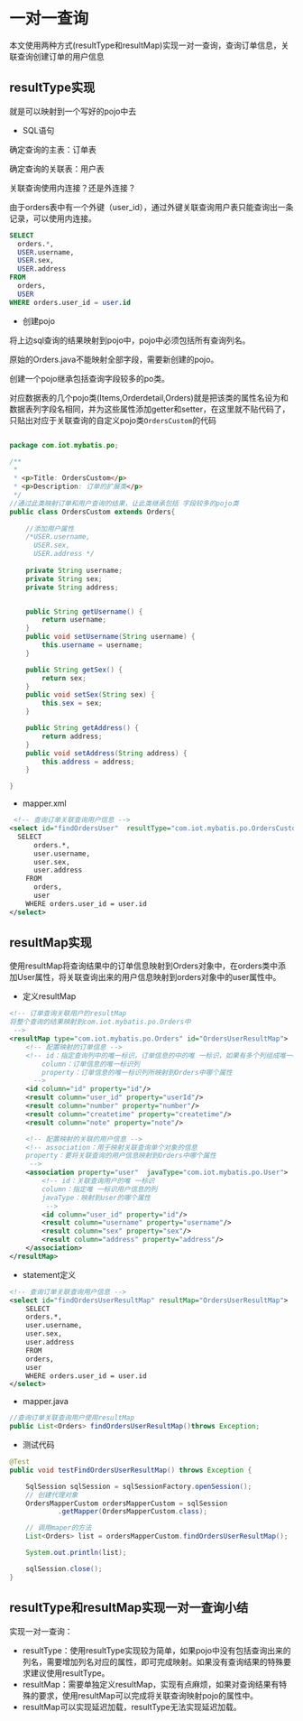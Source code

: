 # **一对一查询**

本文使用两种方式(resultType和resultMap)实现一对一查询，查询订单信息，关联查询创建订单的用户信息

## resultType实现

就是可以映射到一个写好的pojo中去

* SQL语句

确定查询的主表：订单表

确定查询的关联表：用户表

关联查询使用内连接？还是外连接？

由于orders表中有一个外键（user_id），通过外键关联查询用户表只能查询出一条记录，可以使用内连接。

```sql
SELECT 
  orders.*,
  USER.username,
  USER.sex,
  USER.address 
FROM
  orders,
  USER 
WHERE orders.user_id = user.id
```



* 创建pojo

将上边sql查询的结果映射到pojo中，pojo中必须包括所有查询列名。

原始的Orders.java不能映射全部字段，需要新创建的pojo。

创建一个pojo继承包括查询字段较多的po类。

对应数据表的几个pojo类(Items,Orderdetail,Orders)就是把该类的属性名设为和数据表列字段名相同，并为这些属性添加getter和setter，在这里就不贴代码了，只贴出对应于关联查询的自定义pojo类`OrdersCustom`的代码

```java

package com.iot.mybatis.po;

/**
 * 
 * <p>Title: OrdersCustom</p>
 * <p>Description: 订单的扩展类</p>
 */
//通过此类映射订单和用户查询的结果，让此类继承包括 字段较多的pojo类
public class OrdersCustom extends Orders{
	
	//添加用户属性
	/*USER.username,
	  USER.sex,
	  USER.address */
	
	private String username;
	private String sex;
	private String address;


	public String getUsername() {
		return username;
	}
	public void setUsername(String username) {
		this.username = username;
	}

	public String getSex() {
		return sex;
	}
	public void setSex(String sex) {
		this.sex = sex;
	}

	public String getAddress() {
		return address;
	}
	public void setAddress(String address) {
		this.address = address;
	}

}


```



- mapper.xml

```xml
 <!-- 查询订单关联查询用户信息 -->
<select id="findOrdersUser"  resultType="com.iot.mybatis.po.OrdersCustom">
  SELECT
      orders.*,
      user.username,
      user.sex,
      user.address
    FROM
      orders,
      user
    WHERE orders.user_id = user.id
</select>
```

## resultMap实现

使用resultMap将查询结果中的订单信息映射到Orders对象中，在orders类中添加User属性，将关联查询出来的用户信息映射到orders对象中的user属性中。



- 定义resultMap


```xml
<!-- 订单查询关联用户的resultMap
将整个查询的结果映射到com.iot.mybatis.po.Orders中
 -->
<resultMap type="com.iot.mybatis.po.Orders" id="OrdersUserResultMap">
    <!-- 配置映射的订单信息 -->
    <!-- id：指定查询列中的唯一标识，订单信息的中的唯 一标识，如果有多个列组成唯一标识，配置多个id
        column：订单信息的唯一标识列
        property：订单信息的唯一标识列所映射到Orders中哪个属性
      -->
    <id column="id" property="id"/>
    <result column="user_id" property="userId"/>
    <result column="number" property="number"/>
    <result column="createtime" property="createtime"/>
    <result column="note" property="note"/>

    <!-- 配置映射的关联的用户信息 -->
    <!-- association：用于映射关联查询单个对象的信息
    property：要将关联查询的用户信息映射到Orders中哪个属性
     -->
    <association property="user"  javaType="com.iot.mybatis.po.User">
        <!-- id：关联查询用户的唯 一标识
        column：指定唯 一标识用户信息的列
        javaType：映射到user的哪个属性
         -->
        <id column="user_id" property="id"/>
        <result column="username" property="username"/>
        <result column="sex" property="sex"/>
        <result column="address" property="address"/>
    </association>
</resultMap>

```



- statement定义


```xml
<!-- 查询订单关联查询用户信息 -->
<select id="findOrdersUserResultMap" resultMap="OrdersUserResultMap">
    SELECT
    orders.*,
    user.username,
    user.sex,
    user.address
    FROM
    orders,
    user
    WHERE orders.user_id = user.id
</select>
```

- mapper.java

```java
//查询订单关联查询用户使用resultMap
public List<Orders> findOrdersUserResultMap()throws Exception;
```

- 测试代码

```java
@Test
public void testFindOrdersUserResultMap() throws Exception {

	SqlSession sqlSession = sqlSessionFactory.openSession();
	// 创建代理对象
	OrdersMapperCustom ordersMapperCustom = sqlSession
			.getMapper(OrdersMapperCustom.class);

	// 调用maper的方法
	List<Orders> list = ordersMapperCustom.findOrdersUserResultMap();

	System.out.println(list);

	sqlSession.close();
}
```

## resultType和resultMap实现一对一查询小结

实现一对一查询：

- resultType：使用resultType实现较为简单，如果pojo中没有包括查询出来的列名，需要增加列名对应的属性，即可完成映射。如果没有查询结果的特殊要求建议使用resultType。
- resultMap：需要单独定义resultMap，实现有点麻烦，如果对查询结果有特殊的要求，使用resultMap可以完成将关联查询映射pojo的属性中。
- resultMap可以实现延迟加载，resultType无法实现延迟加载。

